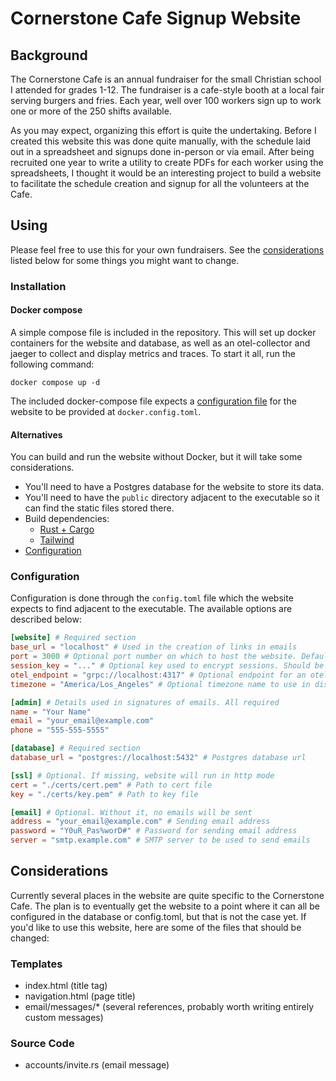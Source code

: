 # Cornerstone Cafe Signup Website

## Background

The Cornerstone Cafe is an annual fundraiser for the small Christian school I
attended for grades 1-12. The fundraiser is a cafe-style booth at a local fair
serving burgers and fries. Each year, well over 100 workers sign up to work one
or more of the 250 shifts available. 

As you may expect, organizing this effort is quite the undertaking. Before I
created this website this was done quite manually, with the schedule laid out in
a spreadsheet and signups done in-person or via email. After being recruited one
year to write a utility to create PDFs for each worker using the spreadsheets, I
thought it would be an interesting project to build a website to facilitate the
schedule creation and signup for all the volunteers at the Cafe.

## Using

Please feel free to use this for your own fundraisers. See the 
[considerations](#considerations) listed below for some things you might want
to change.

### Installation

#### Docker compose

A simple compose file is included in the repository. This will set up docker
containers for the website and database, as well as an otel-collector and jaeger
to collect and display metrics and traces. To start it all, run the following
command:

```docker compose up -d```

The included docker-compose file expects a [configuration file](#configuration)
for the website to be provided at `docker.config.toml`.

#### Alternatives

You can build and run the website without Docker, but it will take some
considerations. 

* You'll need to have a Postgres database for the website
  to store its data.
* You'll need to have the `public` directory adjacent to the executable
  so it can find the static files stored there.
* Build dependencies:
  * [Rust + Cargo](https://www.rust-lang.org/tools/install)
  * [Tailwind](https://tailwindcss.com/docs/installation)
* [Configuration](#configuration)

### Configuration

Configuration is done through the `config.toml` file which the website expects
to find adjacent to the executable. The available options are described below:
```toml
[website] # Required section
base_url = "localhost" # Used in the creation of links in emails
port = 3000 # Optional port number on which to host the website. Defaults to 3000
session_key = "..." # Optional key used to encrypt sessions. Should be at least 64 characters
otel_endpoint = "grpc://localhost:4317" # Optional endpoint for an otel collector
timezone = "America/Los_Angeles" # Optional timezone name to use in display of timestamps

[admin] # Details used in signatures of emails. All required
name = "Your Name"
email = "your_email@example.com"
phone = "555-555-5555"

[database] # Required section
database_url = "postgres://localhost:5432" # Postgres database url

[ssl] # Optional. If missing, website will run in http mode
cert = "./certs/cert.pem" # Path to cert file
key = "./certs/key.pem" # Path to key file

[email] # Optional. Without it, no emails will be sent
address = "your_email@example.com" # Sending email address
password = "Y0uR_Pas%worD#" # Password for sending email address
server = "smtp.example.com" # SMTP server to be used to send emails
```


## Considerations

Currently several places in the website are quite specific to the Cornerstone
Cafe. The plan is to eventually get the website to a point where it can all
be configured in the database or config.toml, but that is not the case yet.
If you'd like to use this website, here are some of the files that should be
changed:

### Templates 

* index.html (title tag)
* navigation.html (page title)
* email/messages/* (several references, probably worth writing entirely custom
  messages)

### Source Code

 * accounts/invite.rs (email message)
  
